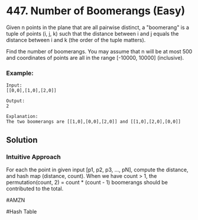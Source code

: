 # 447. Number of Boomerangs (Easy)

Given n points in the plane that are all pairwise distinct, a "boomerang" is a tuple of points (i, j, k) such that the distance between i and j equals the distance between i and k (the order of the tuple matters).

Find the number of boomerangs. You may assume that n will be at most 500 and coordinates of points are all in the range [-10000, 10000] (inclusive).

### Example:
```
Input:
[[0,0],[1,0],[2,0]]

Output:
2

Explanation:
The two boomerangs are [[1,0],[0,0],[2,0]] and [[1,0],[2,0],[0,0]]
```

## Solution
### Intuitive Approach
For each the point in given input [p1, p2, p3, ..., pN], compute the distance, and hash map (distance, count). When we have count > 1, the permutation(count, 2) = count * (count - 1) boomerangs should be contributed to the total.

#AMZN

#Hash Table


